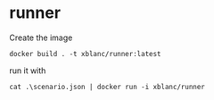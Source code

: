 # runner

Create the image

    docker build . -t xblanc/runner:latest


run it with
    
    cat .\scenario.json | docker run -i xblanc/runner